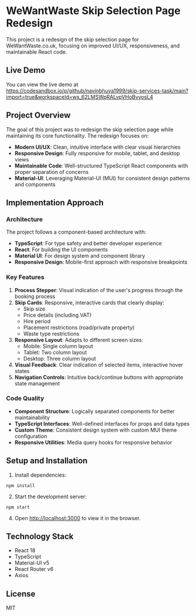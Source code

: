 # WeWantWaste Skip Selection Page Redesign

This project is a redesign of the skip selection page for WeWantWaste.co.uk, focusing on improved UI/UX, responsiveness, and maintainable React code.

## Live Demo

You can view the live demo at 
https://codesandbox.io/p/github/navinbhuva1999/skip-services-task/main?import=true&workspaceId=ws_62LMSWpRALvpVHoBvyosL4

## Project Overview

The goal of this project was to redesign the skip selection page while maintaining its core functionality. The redesign focuses on:

- **Modern UI/UX**: Clean, intuitive interface with clear visual hierarchies
- **Responsive Design**: Fully responsive for mobile, tablet, and desktop views
- **Maintainable Code**: Well-structured TypeScript React components with proper separation of concerns
- **Material-UI**: Leveraging Material-UI (MUI) for consistent design patterns and components

## Implementation Approach

### Architecture

The project follows a component-based architecture with:

- **TypeScript**: For type safety and better developer experience
- **React**: For building the UI components
- **Material UI**: For design system and component library
- **Responsive Design**: Mobile-first approach with responsive breakpoints

### Key Features

1. **Process Stepper**: Visual indication of the user's progress through the booking process
2. **Skip Cards**: Responsive, interactive cards that clearly display:
   - Skip size
   - Price details (including VAT)
   - Hire period
   - Placement restrictions (road/private property)
   - Waste type restrictions
3. **Responsive Layout**: Adapts to different screen sizes:
   - Mobile: Single column layout
   - Tablet: Two column layout
   - Desktop: Three column layout
4. **Visual Feedback**: Clear indication of selected items, interactive hover states
5. **Navigation Controls**: Intuitive back/continue buttons with appropriate state management

### Code Quality

- **Component Structure**: Logically separated components for better maintainability
- **TypeScript Interfaces**: Well-defined interfaces for props and data types
- **Custom Theme**: Consistent design system with custom MUI theme configuration
- **Responsive Utilities**: Media query hooks for responsive behavior

## Setup and Installation

1. Install dependencies:
```
npm install
```

2. Start the development server:
```
npm start
```

4. Open [http://localhost:3000](http://localhost:3000) to view it in the browser.

## Technology Stack

- React 18
- TypeScript
- Material-UI v5
- React Router v6
- Axios

## License

MIT